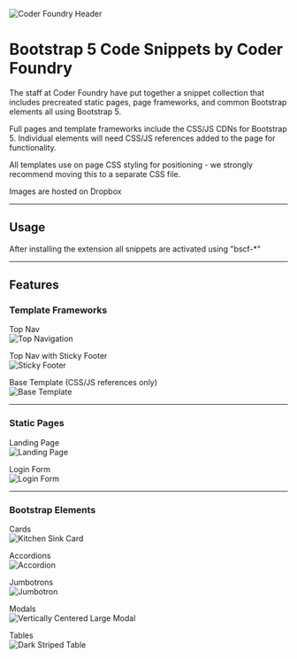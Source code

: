 ![Coder Foundry Header](https://github.com/CoderFoundry/bootstrap-5-snippets-by-coder-foundry/blob/master/img/CFHeader.png)

# Bootstrap 5 Code Snippets by Coder Foundry
The staff at Coder Foundry have put together a snippet collection that includes precreated static pages,
page frameworks, and common Bootstrap elements all using Bootstrap 5.

Full pages and template frameworks include the CSS/JS CDNs for Bootstrap 5. Individual elements will need CSS/JS
references added to the page for functionality.

All templates use on page CSS styling for positioning - we strongly recommend moving this to a separate CSS file.

Images are hosted on Dropbox

---

## Usage

After installing the extension all snippets are activated using "bscf-*"

---

## Features

### Template Frameworks

Top Nav<br>
![Top Navigation](https://github.com/CoderFoundry/bootstrap-5-snippets-by-coder-foundry/blob/master/img/TopNav.png)

Top Nav with Sticky Footer<br>
![Sticky Footer](https://github.com/CoderFoundry/bootstrap-5-snippets-by-coder-foundry/blob/master/img/StickyFooter.png)

Base Template (CSS/JS references only)<br>
![Base Template](https://github.com/CoderFoundry/bootstrap-5-snippets-by-coder-foundry/blob/master/img/BaseTemplate.png)

---

### Static Pages

Landing Page<br>
![Landing Page](https://github.com/CoderFoundry/bootstrap-5-snippets-by-coder-foundry/blob/master/img/LandingPageDark.png)

Login Form<br>
![Login Form](https://github.com/CoderFoundry/bootstrap-5-snippets-by-coder-foundry/blob/master/img/LoginForm.png)

---

### Bootstrap Elements

Cards<br>
![Kitchen Sink Card](https://github.com/CoderFoundry/bootstrap-5-snippets-by-coder-foundry/blob/master/img/CardAll.png)

Accordions<br>
![Accordion](https://github.com/CoderFoundry/bootstrap-5-snippets-by-coder-foundry/blob/master/img/Accordion.png)

Jumbotrons<br>
![Jumbotron](https://github.com/CoderFoundry/bootstrap-5-snippets-by-coder-foundry/blob/master/img/Jumbotron.png)

Modals<br>
![Vertically Centered Large Modal](https://github.com/CoderFoundry/bootstrap-5-snippets-by-coder-foundry/blob/master/img/ModalLargeCenter.png)

Tables<br>
![Dark Striped Table](https://github.com/CoderFoundry/bootstrap-5-snippets-by-coder-foundry/blob/master/img/TableDarkStriped.png)